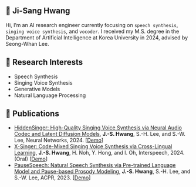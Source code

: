 ## 👋 Ji-Sang Hwang
Hi, I’m an AI research engineer currently focusing on `speech synthesis`, `singing voice synthesis`, and `vocoder`. I received my M.S. degree in the Department of Artificial Intelligence at Korea University in 2024, advised by Seong-Whan Lee.

## 👀 Research Interests
- Speech Synthesis
- Singing Voice Synthesis
- Generative Models
- Natural Language Processing

## 📑 Publications
- [HiddenSinger: High-Quality Singing Voice Synthesis via Neural Audio Codec and Latent Diffusion Models](https://www.sciencedirect.com/science/article/pii/S0893608024006865), **J.-S. Hwang**, S.-H. Lee, and S.-W. Lee, Neural Networks, 2024. [[Demo](https://jisang93.github.io/hiddensinger-demo/)]
- [X-Singer: Code-Mixed Singing Voice Synthesis via Cross-Lingual Learning](https://www.isca-archive.org/interspeech_2024/hwang24_interspeech.html), **J.-S. Hwang**, H. Noh, Y. Hong, and I. Oh, Interspeech, 2024. (Oral) [[Demo](https://jisang93.github.io/x-singer/)]
- [PauseSpeech: Natural Speech Synthesis via Pre-trained Language Model and Pause-based Prosody Modeling](https://arxiv.org/abs/2306.07489), **J.-S. Hwang**, S.-H. Lee, and S.-W. Lee, ACPR, 2023. [[Demo](https://jisang93.github.io/pausespeech-demo/)]
